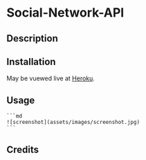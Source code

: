 # Social-Network-API

## Description

## Installation

May be vuewed live at [Heroku]().

## Usage



    ```md
    ![screenshot](assets/images/screenshot.jpg)
    ```

## Credits

